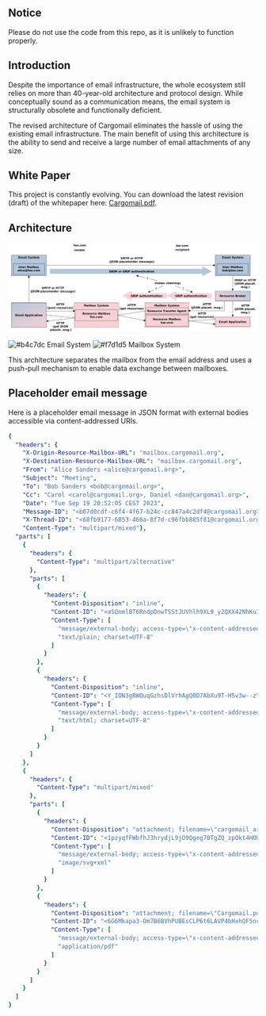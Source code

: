 ## Notice

Please do not use the code from this repo, as it is unlikely to function properly.

## Introduction

Despite the importance of email infrastructure, the whole ecosystem still relies on more than 40-year-old architecture and protocol design.
While conceptually sound as a communication means, the email system is structurally obsolete and functionally deficient.

The revised architecture of Cargomail eliminates the hassle of using the existing email infrastructure. The main benefit of using this architecture is the ability to send and receive a large number of email attachments of any size.

## White Paper

This project is constantly evolving. You can download the latest revision (draft) of the whitepaper here: [Cargomail.pdf](https://github.com/cargomail-org/cargomail/raw/main/whitepaper/Cargomail.pdf).

## Architecture

![Alt Cargomail architecture](whitepaper/cargomail_architecture.png)

![#b4c7dc](https://placehold.co/8x8/b4c7dc/b4c7dc.png) Email System
![#f7d1d5](https://placehold.co/8x8/f7d1d5/f7d1d5.png) Mailbox System

This architecture separates the mailbox from the email address and uses a push-pull mechanism to enable data exchange between mailboxes.

## Placeholder email message

Here is a placeholder email message in JSON format with external bodies accessible via content-addressed URIs.
```yaml
{
  "headers": {
    "X-Origin-Resource-Mailbox-URL": "mailbox.cargomail.org",
    "X-Destination-Resource-Mailbox-URL": "mailbox.cargomail.org",
    "From": "Alice Sanders <alice@cargomail.org>",
    "Subject": "Meeting",
    "To": "Bob Sanders <bob@cargomail.org>",
    "Cc": "Carol <carol@cargomail.org>, Daniel <dan@cargomail.org>",
    "Date": "Tue Sep 19 20:52:05 CEST 2023",
    "Message-ID": "<b07d0cdf-c6f4-4f67-b24c-cc847a4c2df4@cargomail.org>",
    "X-Thread-ID": "<68fb9177-6853-466a-8f7d-c96fbb885f81@cargomail.org>",
    "Content-Type": "multipart/mixed"},
  "parts": [
    {
      "headers": {
        "Content-Type": "multipart/alternative"
      },
      "parts": [
        {
          "headers": {
            "Content-Disposition": "inline",
            "Content-ID": "<aSQnmlBT6RndpDnwTSStJUVhlh9XL9_y2QXX42NhKuI>",
            "Content-Type": [
              "message/external-body; access-type=\"x-content-addressed-uri\"; hash-algorithm=\"sha256\"; size=\"42\"",
              "text/plain; charset=UTF-8"
            ]
          }
        },
        {
          "headers": {
            "Content-Disposition": "inline",
            "Content-ID": "<Y_ION3g8WQuqGzhsDlVrhAgQ0D7AbXu9T-HSv3w--zY>",
            "Content-Type": [
              "message/external-body; access-type=\"x-content-addressed-uri\"; hash-algorithm=\"sha256\"; size=\"109\"",
              "text/html; charset=UTF-8"
            ]
          }
        }
      ]
    },
    {
      "headers": {
        "Content-Type": "multipart/mixed"
      },
      "parts": [
        {
          "headers": {
            "Content-Disposition": "attachment; filename=\"cargomail_architecture.svg\"",
            "Content-ID": "<1pzyqfFWbfhJ3hrydjL9jO9Qgeg70TgZQ_zpOkt4HOU>",
            "Content-Type": [
              "message/external-body; access-type=\"x-content-addressed-uri\"; hash-algorithm=\"sha256\"; size=\"52247\"",
              "image/svg+xml"
            ]
          }
        },
        {
          "headers": {
            "Content-Disposition": "attachment; filename=\"Cargomail.pdf\"",
            "Content-ID": "<6G6Mkapa3-Om7B6BVhPUBEsCLP6t6LAVP4bHxhQF5nc>",
            "Content-Type": [
              "message/external-body; access-type=\"x-content-addressed-uri\"; hash-algorithm=\"sha256\"; size=\"153403\"",
              "application/pdf"
            ]
          }
        }
      ]
    }
  ]
}
```
